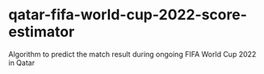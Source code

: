# qatar-fifa-world-cup-2022-score-estimator
Algorithm to predict the match result during ongoing FIFA World Cup 2022 in Qatar
